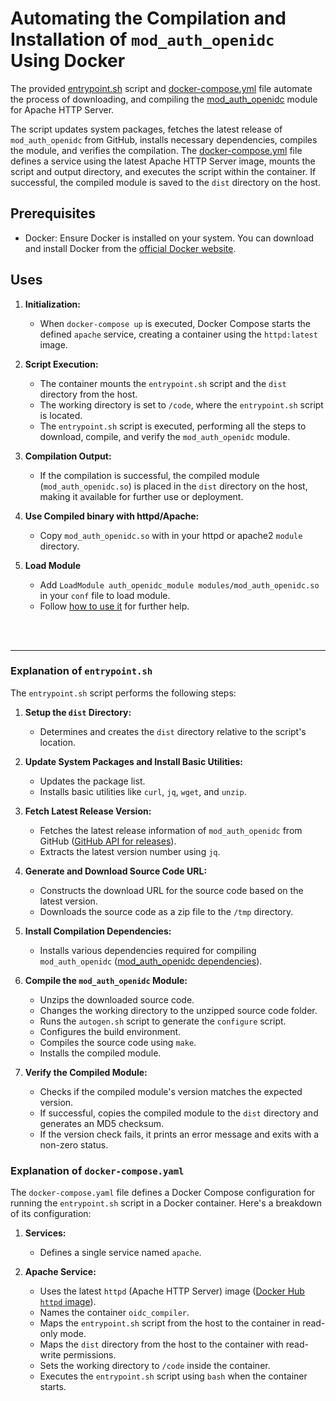 # Automating the Compilation and Installation of `mod_auth_openidc` Using Docker

The provided [entrypoint.sh](/entrypoint.sh) script and [docker-compose.yml](/docker-compose.yml) file automate the process of downloading, and compiling the [mod_auth_openidc](https://github.com/zmartzone/mod_auth_openidc) module for Apache HTTP Server. 

The script updates system packages, fetches the latest release of `mod_auth_openidc` from GitHub, installs necessary dependencies, compiles the module, and verifies the compilation. The [docker-compose.yml](/docker-compose.yml) file defines a service using the latest Apache HTTP Server image, mounts the script and output directory, and executes the script within the container. If successful, the compiled module is saved to the `dist` directory on the host.

## Prerequisites

- Docker: 
    Ensure Docker is installed on your system. You can download and install Docker from the [official Docker website](https://docs.docker.com/get-docker/).

## Uses
1. **Initialization:**
   - When `docker-compose up` is executed, Docker Compose starts the defined `apache` service, creating a container using the `httpd:latest` image.

2. **Script Execution:**
   - The container mounts the `entrypoint.sh` script and the `dist` directory from the host.
   - The working directory is set to `/code`, where the `entrypoint.sh` script is located.
   - The `entrypoint.sh` script is executed, performing all the steps to download, compile, and verify the `mod_auth_openidc` module.

3. **Compilation Output:**
   - If the compilation is successful, the compiled module (`mod_auth_openidc.so`) is placed in the `dist` directory on the host, making it available for further use or deployment.

4. **Use Compiled binary with httpd/Apache:**
   - Copy `mod_auth_openidc.so` with in your httpd or apache2 `module` directory.

5. **Load Module**
   - Add `LoadModule auth_openidc_module modules/mod_auth_openidc.so` in your `conf` file to load module. 
   - Follow [how to use it](https://github.com/OpenIDC/mod_auth_openidc?tab=readme-ov-file#how-to-use-it) for further help.


<br>
<br>
<hr>

### Explanation of `entrypoint.sh`

The `entrypoint.sh` script performs the following steps:

1. **Setup the `dist` Directory:**
   - Determines and creates the `dist` directory relative to the script's location.

2. **Update System Packages and Install Basic Utilities:**
   - Updates the package list.
   - Installs basic utilities like `curl`, `jq`, `wget`, and `unzip`.

3. **Fetch Latest Release Version:**
   - Fetches the latest release information of `mod_auth_openidc` from GitHub ([GitHub API for releases](https://developer.github.com/v3/repos/releases/)).
   - Extracts the latest version number using `jq`.

4. **Generate and Download Source Code URL:**
   - Constructs the download URL for the source code based on the latest version.
   - Downloads the source code as a zip file to the `/tmp` directory.

5. **Install Compilation Dependencies:**
   - Installs various dependencies required for compiling `mod_auth_openidc` ([mod_auth_openidc dependencies](https://github.com/zmartzone/mod_auth_openidc#build)).

6. **Compile the `mod_auth_openidc` Module:**
   - Unzips the downloaded source code.
   - Changes the working directory to the unzipped source code folder.
   - Runs the `autogen.sh` script to generate the `configure` script.
   - Configures the build environment.
   - Compiles the source code using `make`.
   - Installs the compiled module.

7. **Verify the Compiled Module:**
   - Checks if the compiled module's version matches the expected version.
   - If successful, copies the compiled module to the `dist` directory and generates an MD5 checksum.
   - If the version check fails, it prints an error message and exits with a non-zero status.


### Explanation of  `docker-compose.yaml`

The `docker-compose.yaml` file defines a Docker Compose configuration for running the `entrypoint.sh` script in a Docker container. Here's a breakdown of its configuration:

1. **Services:**
   - Defines a single service named `apache`.

2. **Apache Service:**
   - Uses the latest `httpd` (Apache HTTP Server) image ([Docker Hub `httpd` image](https://hub.docker.com/_/httpd)).
   - Names the container `oidc_compiler`.
   - Maps the `entrypoint.sh` script from the host to the container in read-only mode.
   - Maps the `dist` directory from the host to the container with read-write permissions.
   - Sets the working directory to `/code` inside the container.
   - Executes the `entrypoint.sh` script using `bash` when the container starts.
